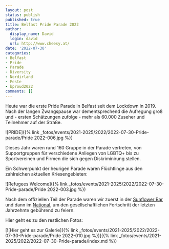 ```yaml
---
layout: post
status: publish
published: true
title: Belfast Pride Parade 2022
author:
  display_name: David
  login: david
  url: http://www.cheesy.at/
date: '2022-07-30'
categories:
- Belfast
- Pride
- Parade
- Diversity
- Nordirland
- Feste
- bproud2022
comments: []
---
```


Heute war die erste Pride Parade in Belfast seit dem Lockdown in 2019. Nach der langen Zwangspause war dementsprechend die Aufregung groß und - ersten Schätzungen zufolge - mehr als 60.000 Zuseher und Teilnehmer auf der Straße.

![PRIDE]({% link _fotos/events/2021-2025/2022/2022-07-30-Pride-parade/Pride 2022-006.jpg %})

Dieses Jahr waren rund 160 Gruppe in der Parade vertreten, von Supportgruppen für verschiedene Anliegen von LGBTQ+ bis zu Sportvereinen und Firmen die sich gegen Diskriminirung stellen.

Ein Schwerpunkt der heurigen Parade waren Flüchtlinge aus den zahlreichen aktuellen Kriesengebieten:

![Refugees Welcome]({% link _fotos/events/2021-2025/2022/2022-07-30-Pride-parade/Pride 2022-003.jpg %})

Nach dem offiziellen Teil der Parade waren wir zuerst in der [Sunflower Bar](http://www.sunflowerbelfast.com/) und dann im [National](https://www.thenationalbelfast.com/), um den gesellschaftlichen Fortschritt der letzten Jahrzehnte gebührend zu feiern.

Hier geht es zu den restlichen Fotos:

[![Hier geht es zur Galerie]({% link _fotos/events/2021-2025/2022/2022-07-30-Pride-parade/Pride 2022-010.jpg %})]({% link _fotos/events/2021-2025/2022/2022-07-30-Pride-parade/index.md %})

